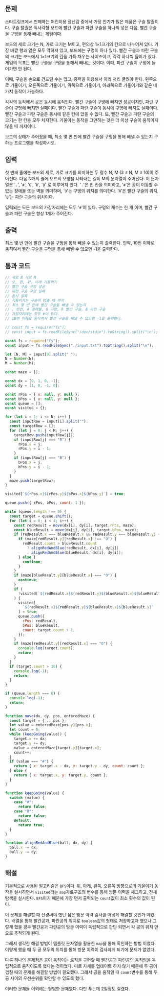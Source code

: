 ## 문제
스타트링크에서 판매하는 어린이용 장난감 중에서 가장 인기가 많은 제품은 구슬 탈출이다. 구슬 탈출은 직사각형 보드에 빨간 구슬과 파란 구슬을 하나씩 넣은 다음, 빨간 구슬을 구멍을 통해 빼내는 게임이다.

보드의 세로 크기는 N, 가로 크기는 M이고, 편의상 1×1크기의 칸으로 나누어져 있다. 가장 바깥 행과 열은 모두 막혀져 있고, 보드에는 구멍이 하나 있다. 빨간 구슬과 파란 구슬의 크기는 보드에서 1×1크기의 칸을 가득 채우는 사이즈이고, 각각 하나씩 들어가 있다. 게임의 목표는 빨간 구슬을 구멍을 통해서 빼내는 것이다. 이때, 파란 구슬이 구멍에 들어가면 안 된다.

이때, 구슬을 손으로 건드릴 수는 없고, 중력을 이용해서 이리 저리 굴려야 한다. 왼쪽으로 기울이기, 오른쪽으로 기울이기, 위쪽으로 기울이기, 아래쪽으로 기울이기와 같은 네 가지 동작이 가능하다.

각각의 동작에서 공은 동시에 움직인다. 빨간 구슬이 구멍에 빠지면 성공이지만, 파란 구슬이 구멍에 빠지면 실패이다. 빨간 구슬과 파란 구슬이 동시에 구멍에 빠져도 실패이다. 빨간 구슬과 파란 구슬은 동시에 같은 칸에 있을 수 없다. 또, 빨간 구슬과 파란 구슬의 크기는 한 칸을 모두 차지한다. 기울이는 동작을 그만하는 것은 더 이상 구슬이 움직이지 않을 때 까지이다.

보드의 상태가 주어졌을 때, 최소 몇 번 만에 빨간 구슬을 구멍을 통해 빼낼 수 있는지 구하는 프로그램을 작성하시오.
## 입력
첫 번째 줄에는 보드의 세로, 가로 크기를 의미하는 두 정수 N, M (3 ≤ N, M ≤ 10)이 주어진다. 다음 N개의 줄에 보드의 모양을 나타내는 길이 M의 문자열이 주어진다. 이 문자열은 '`.`', '`#`', '`O`', '`R`', '`B`' 로 이루어져 있다. '`.`'은 빈 칸을 의미하고, '`#`'은 공이 이동할 수 없는 장애물 또는 벽을 의미하며, '`O`'는 구멍의 위치를 의미한다. '`R`'은 빨간 구슬의 위치, '`B`'는 파란 구슬의 위치이다.

입력되는 모든 보드의 가장자리에는 모두 '`#`'이 있다. 구멍의 개수는 한 개 이며, 빨간 구슬과 파란 구슬은 항상 1개가 주어진다.
## 출력
최소 몇 번 만에 빨간 구슬을 구멍을 통해 빼낼 수 있는지 출력한다. 만약, 10번 이하로 움직여서 빨간 구슬을 구멍을 통해 빼낼 수 없으면 -1을 출력한다.
## 통과 코드
```js
// 세로 N 가로 M
// 오, 왼, 위, 아래 기울이기
// 빨간 구슬 구멍 성공
// 파란 구슬 구멍 실패
// 동시 실패
// 기울이기는 구슬이 멈출 때 까지
// 최소 몇 번 만에 빨간 구슬을 빼낼 수 있는지
// . 빈칸, # 장애물, 0 구멍, R 빨간 구슬, B 파란 구슬
// 가장자리에는 모두 #이 있다.
// 10번 이하로 움직여서 빨간 구슬을 빼낼 수 없으면 -1을 출력한다.

// const fs = require("fs");
// const input = fs.readFileSync("/dev/stdin").toString().split("\n");

const fs = require("fs");
const input = fs.readFileSync("./input.txt").toString().split("\n");

let [N, M] = input[0].split(" ");
N = Number(N);
M = Number(M);

const maze = [];

const dx = [0, 1, 0, -1];
const dy = [1, 0, -1, 0];

const rPos = { x: null, y: null };
const bPos = { x: null, y: null };
const queue = [];
const visited = {};

for (let i = 1; i <= N; i++) {
  const inputRow = input[i].split("");
  const targetRow = [];
  for (let j = 0; j < M; j++) {
    targetRow.push(inputRow[j]);
    if (inputRow[j] === "R") {
      rPos.x = j;
      rPos.y = i - 1;
    }
    if (inputRow[j] === "B") {
      bPos.x = j;
      bPos.y = i - 1;
    }
  }
  maze.push(targetRow);
}

visited[`${rPos.x}${rPos.y}${bPos.x}${bPos.y}`] = true;

queue.push({ rPos, bPos, count: 1 });

while (queue.length !== 0) {
  const target = queue.shift();
  for (let i = 0; i < 4; i++) {
    const redResult = move(dx[i], dy[i], target.rPos, maze);
    const blueResult = move(dx[i], dy[i], target.bPos, maze);
    if (redResult.x === blueResult.x && redResult.y === blueResult.y) {
      if (maze[redResult.y][redResult.x] !== "O") {
        redResult.count > blueResult.count
          ? alignRedAndBlue(redResult, dx[i], dy[i])
          : alignRedAndBlue(blueResult, dx[i], dy[i]);
      } else {
        continue;
      }
    }
    if (maze[blueResult.y][blueResult.x] === "O") {
      continue;
    }
    if (
      !visited[`${redResult.x}${redResult.y}${blueResult.x}${blueResult.y}`]
    ) {
      visited[
        `${redResult.x}${redResult.y}${blueResult.x}${blueResult.y}`
      ] = true;
      queue.push({
        rPos: redResult,
        bPos: blueResult,
        count: target.count + 1,
      });
    }
    if (maze[redResult.y][redResult.x] === "O") {
      console.log(target.count);
      return;
    }
  }
  if (target.count > 10) {
    console.log(-1);
    return;
  }
}

if (queue.length === 0) {
  console.log(-1);
  return;
}

function move(dx, dy, pos, enteredMaze) {
  const target = { ...pos };
  let value = enteredMaze[pos.y][pos.x];
  let count = 0;
  while (keepGoing(value)) {
    target.x += dx;
    target.y += dy;
    value = enteredMaze[target.y][target.x];
    count++;
  }
  if (value === "#") {
    return { x: target.x - dx, y: target.y - dy, count: count };
  } else {
    return { x: target.x, y: target.y, count };
  }
}

function keepGoing(value) {
  switch (value) {
    case "#":
      return false;
    case "O":
      return false;
    default:
      return true;
  }
}

function alignRedAndBlue(ball, dx, dy) {
  ball.x -= dx;
  ball.y -= dy;
}

```
## 해설
기본적으로 사용된 알고리즘은 `BFS`이다. 위, 아래, 왼쪽, 오른쪽 방향으로의 기울이기 동작을 실시하면서 `visited`라는 `map`자료구조의 변수를 통해 방문 이력을 체크하고, 전체탐색을 실시한다. `BFS`이기 때문에 가장 먼저 출력되는 `count`값이 최소 횟수의 값이 된다.

이 문제를 해결할 때 신경써야 했던 점은 방문 이력 검사를 어떻게 해결할 것인가 이었다. 배열을 통해 빨간공과, 파란공의 위치로 `boolean`값의 형태로 저장하고자 했으나 그렇게 했을 경우 빨간공과 파란공의 방문 이력이 독립적으로 판단 되면서 각 공의 위치 만으로 추적되게 된다.

그래서 생각한 해결 방법이 템플릿 문자열을 활용한 `map`을 통해 확인하는 방법 이었다. 이렇게 했을 때 두 공 모두의 위치를 통해 방문 이력이 검사되게 되기에 문제가 없었다.

다른 하나의 문제점은 공이 움직이는 로직을 구현할 때 빨간공과 파란공의 움직임을 독립적으로 움직이도록 했다는 것이었다. 미로 자체를 업데이트 하지 않기 때문에 두 공이 겹칠 때의 문제를 해결할 방법이 필요했다. 그래서 공을 움직일 때 `count`변수를 통해 두 공 사이의 우선순위를 확인할 수 있도록 했다.

이러한 문제들 이외에는 평범한 문제였다. 다만 푸는데 2일정도 걸렸다.